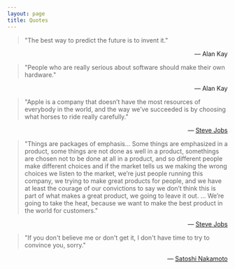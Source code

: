 ```yaml
---
layout: page
title: Quotes
---
```


> "The best way to predict the future is to invent it."

<p style="text-align: right">&mdash; Alan Kay</p>

> "People who are really serious about software should make their own hardware."

<p style="text-align: right">&mdash; Alan Kay</p>

> "Apple is a company that doesn’t have the most resources of everybody in the world, and the way we’ve succeeded is by choosing what horses to ride really carefully."

<p style="text-align: right">&mdash; <a href="https://www.youtube.com/watch?v=i5f8bqYYwps">Steve Jobs</a></p>

> "Things are packages of emphasis... Some things are emphasized in a product, some things are not done as well in a product, somethings are chosen not to be done at all in a product, and so different people make different choices and if the market tells us we making the wrong choices we listen to the market, we’re just people running this company, we trying to make great products for people, and we have at least the courage of our convictions to say we don’t think this is part of what makes a great product, we going to leave it out. ... We’re going to take the heat, because we want to make the best product in the world for customers."

<p style="text-align: right">&mdash; <a href="https://www.youtube.com/watch?v=i5f8bqYYwps">Steve Jobs</a></p>

> "If you don't believe me or don't get it, I don't have time to try to convince you, sorry."

<p style="text-align: right">&mdash; <a href="https://bitcointalk.org/index.php?topic=532.msg6306#msg6306">Satoshi Nakamoto</a></p>
